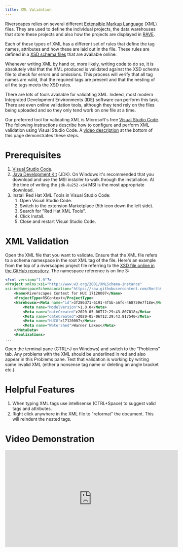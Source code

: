```yaml
---
title: XML Validation
---
```


Riverscapes relies on several different [Extensible Markup Language](https://en.wikipedia.org/wiki/XML) (XML) files. They are used to define the individual projects, the data warehouses that store these projects and also how the projects are displayed in [RAVE](http://rave.riverscapes.xyz/).

Each of these types of XML has a different set of rules that define the tag names, attributes and how these are laid out in the file. These rules are defined in a [XSD schema files](https://en.wikipedia.org/wiki/XML_schema) that are available online.

Whenever writing XML by hand or, more likely, writing code to do so, it is absolutely vital that the XML produced is validated against the XSD schema file to check for errors and omissions. This process will verify that all tag names are valid, that the required tags are present and that the nesting of all the tags meets the XSD rules.

There are lots of tools available for validating XML. Indeed, most modern Integrated Development Environments (IDE) software can perform this task. There are even online validation tools, although they tend rely on the files being uploaded and so they only tend work on one file at a time.

Our preferred tool for validating XML is Microsoft's free [Visual Studio Code](https://code.visualstudio.com/). The following instructions describe how to configure and perform XML validation using Visual Studio Code. A [video description](#video-demonstration) at the bottom of this page demonstrates these steps.

# Prerequisites

1. [Visual Studio Code](https://code.visualstudio.com/).
1. [Java Development Kit](https://developers.redhat.com/products/openjdk/download?sc_cid=701f2000000RWTnAAO) (JDK). On Windows it's recommended that you download and use the MSI installer to walk through the installation. At the time of writing the `jdk-8u252-x64` MSI is the most appropriate download.
1. Install Red Hat XML Tools in Visual Studio Code:
    1. Open Visual Studio Code.
    1. Switch to the extension Marketplace (5th icon down the left side).
    1. Search for "Red Hat XML Tools".
    1. Click Install.
    1. Close and restart Visual Studio Code.

# XML Validation

Open the XML file that you want to validate. Ensure that the XML file refers to a schema namespace in the root XML tag of the file. Here's an example from the top of a riverscapes project file referring to the [XSD file online in the GitHub repository](https://github.com/NorthArrowResearch/riverscapes-programs/blob/master/Projects/BRAT/XSD/V1/Project.xsd). The namespace reference is on line 3:

```xml
<?xml version="1.0"?>
<Project xmlns:xsi="http://www.w3.org/2001/XMLSchema-instance"
xsi:noNamespaceSchemaLocation="https://raw.githubusercontent.com/NorthArrowResearch/riverscapes-programs/master/Projects/BRAT/XSD/V1/Project.xsd">
	<Name>Riverscapes Context for HUC 17120007</Name>
	<ProjectType>RSContext</ProjectType>
	<Warehouse><Meta name="id">3f286d71-6191-4f5b-a6fc-468759e7f18e</Meta><Meta name="user">eeb79d24-68b5-405a-be55-8e23fdf929dc</Meta><Meta name="program">Anabranch</Meta></Warehouse><MetaData>
		<Meta name="ModelVersion">1.0.0</Meta>
		<Meta name="dateCreated">2020-05-06T12:29:43.807018</Meta>
		<Meta name="dateCreated">2020-05-06T12:29:43.817540</Meta>
		<Meta name="HUC8">17120007</Meta>
		<Meta name="Watershed">Warner Lakes</Meta>
	</MetaData>
	<Realizations>
...
```

Open the terminal pane (CTRL+J on Windows) and switch to the "Problems" tab. Any problems with the XML should be underlined in red and also appear in this Problems pane. Test that validation is working by writing some invalid XML (either a nonsense tag name or deleting an angle bracket etc.).

# Helpful Features

1. When typing XML tags use intellisense (CTRL+Space) to suggest valid tags and attributes.
1. Right click anywhere in the XML file to "reformat" the document. This will reindent the nested tags.

# Video Demonstration

<div class="responsive-embed">
<iframe width="560" height="315" src="https://www.youtube.com/embed/HMw2ki-bauQ" frameborder="0" allow="accelerometer; autoplay; encrypted-media; gyroscope; picture-in-picture" allowfullscreen></iframe>
</div>